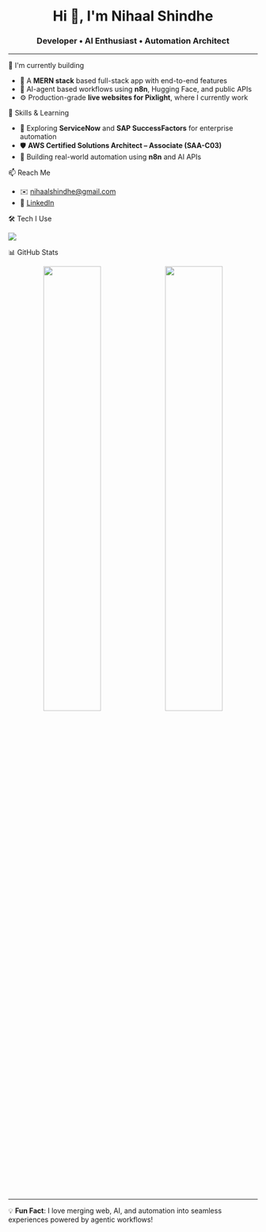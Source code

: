 <h1 align="center">Hi 👋, I'm Nihaal Shindhe</h1>
<h3 align="center">Developer • AI Enthusiast • Automation Architect</h3>

---

🚀 I'm currently building  
- 🔧 A **MERN stack** based full-stack app with end-to-end features
- 🧠 AI-agent based workflows using **n8n**, Hugging Face, and public APIs  
- ⚙️ Production-grade **live websites for Pixlight**, where I currently work  

🎯 Skills & Learning  
- 🧩 Exploring **ServiceNow** and **SAP SuccessFactors** for enterprise automation  
- 🛡️ **AWS Certified Solutions Architect – Associate (SAA-C03)**  
- 🤖 Building real-world automation using **n8n** and AI APIs  

📫 Reach Me  
- ✉️ [nihaalshindhe@gmail.com](mailto:nihaalshindhe@gmail.com)  
- 💼 [LinkedIn](https://www.linkedin.com/in/nihaalshindhe/)  

🛠️ Tech I Use  
<p align="left">
  <img src="https://skillicons.dev/icons?i=react,nodejs,express,mongodb,flask,n8n,python,tensorflow,tailwind,aws,docker,kubernetes" />
</p>

📊 GitHub Stats  
<p align="center">
  <img src="https://github-readme-stats.vercel.app/api?username=nihaalshindhe&show_icons=true&theme=tokyonight" width="48%" />
  <img src="https://github-readme-streak-stats.herokuapp.com/?user=nihaalshindhe&theme=tokyonight" width="48%" />
</p>

---

💡 **Fun Fact**: I love merging web, AI, and automation into seamless experiences powered by agentic workflows!
